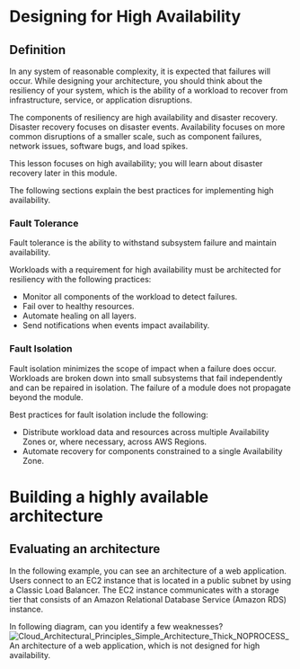 # Designing for High Availability

## Definition
In any system of reasonable complexity, it is expected that failures will occur. While designing your architecture, you should think about the resiliency of your system, which is the ability of a workload to recover from infrastructure, service, or application disruptions.

The components of resiliency are high availability and disaster recovery. Disaster recovery focuses on disaster events. Availability focuses on more common disruptions of a smaller scale, such as component failures, network issues, software bugs, and load spikes.

This lesson focuses on high availability; you will learn about disaster recovery later in this module.

The following sections explain the best practices for implementing high availability.

### Fault Tolerance

Fault tolerance is the ability to withstand subsystem failure and maintain availability.

Workloads with a requirement for high availability must be architected for resiliency with the following practices:
- Monitor all components of the workload to detect failures.
- Fail over to healthy resources.
- Automate healing on all layers.
- Send notifications when events impact availability.

### Fault Isolation

Fault isolation minimizes the scope of impact when a failure does occur. Workloads are broken down into small subsystems that fail independently and can be repaired in isolation. The failure of a module does not propagate beyond the module.

Best practices for fault isolation include the following:
- Distribute workload data and resources across multiple Availability Zones or, where necessary, across AWS Regions.
- Automate recovery for components constrained to a single Availability Zone.

# Building a highly available architecture

## Evaluating an architecture

In the following example, you can see an architecture of a web application. Users connect to an EC2 instance that is located in a public subnet by using a Classic Load Balancer. The EC2 instance communicates with a storage tier that consists of an Amazon Relational Database Service (Amazon RDS) instance.

In following diagram, can you identify a few weaknesses?
![Cloud_Architectural_Principles_Simple_Architecture_Thick_NOPROCESS_](https://github.com/user-attachments/assets/0de2db88-80eb-4f5e-bf9d-422bd061b0c6)
An architecture of a web application, which is not designed for high availability.
